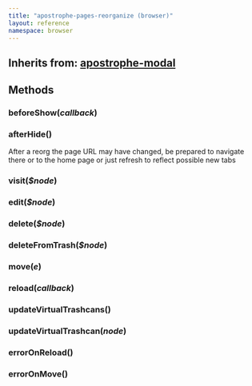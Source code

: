 ```yaml
---
title: "apostrophe-pages-reorganize (browser)"
layout: reference
namespace: browser
---
```

## Inherits from: [apostrophe-modal](../apostrophe-modal/browser-apostrophe-modal.html)

## Methods
### beforeShow(*callback*)

### afterHide()
After a reorg the page URL may have changed, be prepared to
navigate there or to the home page or just refresh to reflect
possible new tabs
### visit(*$node*)

### edit(*$node*)

### delete(*$node*)

### deleteFromTrash(*$node*)

### move(*e*)

### reload(*callback*)

### updateVirtualTrashcans()

### updateVirtualTrashcan(*node*)

### errorOnReload()

### errorOnMove()

